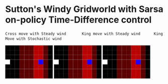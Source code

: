 # Sutton's Windy Gridworld with Sarsa on-policy Time-Difference control

    Cross move with Steady wind       King move with Steady wind      King Move with Stochastic wind

<p float="center">
  <img src="./Examples/Trained_Episode_Cross_Steady.gif" width="30%" />
  <img src="./Examples/Trained_Episode_King_Steady.gif" width="30%" />
  <img src="./Examples/Trained_Episode_King_Stochastic.gif" width="30%" />
</p>
